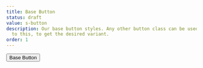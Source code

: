 ```yaml
---
title: Base Button
status: draft
value: s-button
description: Our base button styles. Any other button class can be used in addition
  to this, to get the desired variant.
order: 1
---
```

<button class="s-button">Base Button</button>